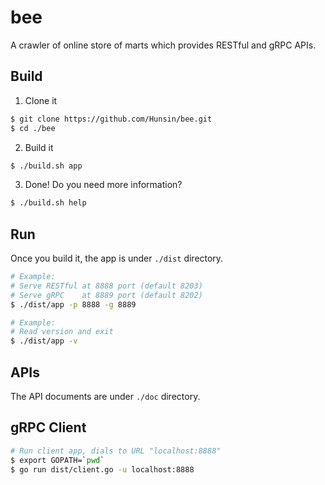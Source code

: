 # bee
A crawler of online store of marts which provides RESTful and gRPC APIs.

## Build
1. Clone it
```sh
$ git clone https://github.com/Hunsin/bee.git
$ cd ./bee
```
2. Build it
```sh
$ ./build.sh app
```
3. Done! Do you need more information?
```sh
$ ./build.sh help
```

## Run
Once you build it, the app is under `./dist` directory.

```sh
# Example:  
# Serve RESTful at 8888 port (default 8203)
# Serve gRPC    at 8889 port (default 8202)
$ ./dist/app -p 8888 -g 8889

# Example:
# Read version and exit
$ ./dist/app -v
```

## APIs
The API documents are under `./doc` directory.

## gRPC Client
```sh
# Run client app, dials to URL "localhost:8888"
$ export GOPATH=`pwd`
$ go run dist/client.go -u localhost:8888
```
